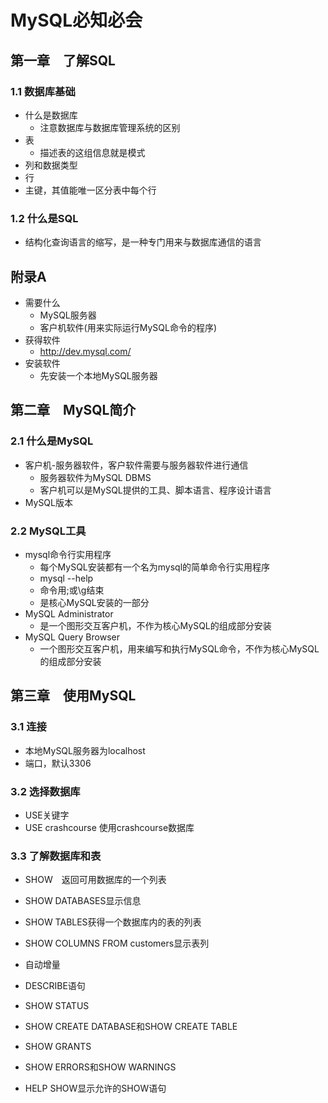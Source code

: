 # MySQL必知必会

## 第一章　了解SQL

### 1.1 数据库基础

- 什么是数据库
  - 注意数据库与数据库管理系统的区别
- 表
  - 描述表的这组信息就是模式
- 列和数据类型
- 行
- 主键，其值能唯一区分表中每个行

### 1.2 什么是SQL

- 结构化查询语言的缩写，是一种专门用来与数据库通信的语言

## 附录A

- 需要什么
  - MySQL服务器
  - 客户机软件(用来实际运行MySQL命令的程序)
- 获得软件
  - http://dev.mysql.com/
- 安装软件
  - 先安装一个本地MySQL服务器

## 第二章　MySQL简介

### 2.1 什么是MySQL

- 客户机-服务器软件，客户软件需要与服务器软件进行通信
  - 服务器软件为MySQL DBMS
  - 客户机可以是MySQL提供的工具、脚本语言、程序设计语言
- MySQL版本

### 2.2 MySQL工具

- mysql命令行实用程序
  - 每个MySQL安装都有一个名为mysql的简单命令行实用程序
  -  mysql --help
  - 命令用;或\g结束
  - 是核心MySQL安装的一部分
- MySQL Administrator
  - 是一个图形交互客户机，不作为核心MySQL的组成部分安装
- MySQL Query Browser
  - 一个图形交互客户机，用来编写和执行MySQL命令，不作为核心MySQL的组成部分安装

## 第三章　使用MySQL

### 3.1 连接

- 本地MySQL服务器为localhost
- 端口，默认3306

### 3.2 选择数据库

- USE关键字
- USE crashcourse 使用crashcourse数据库

### 3.3 了解数据库和表

- SHOW　返回可用数据库的一个列表

- SHOW DATABASES显示信息

- SHOW TABLES获得一个数据库内的表的列表

- SHOW COLUMNS FROM customers显示表列

- 自动增量

- DESCRIBE语句

- SHOW STATUS

- SHOW CREATE DATABASE和SHOW CREATE TABLE

- SHOW GRANTS

- SHOW ERRORS和SHOW WARNINGS

- HELP SHOW显示允许的SHOW语句

  




